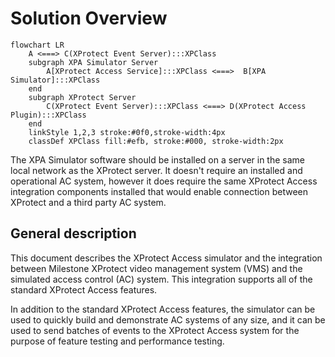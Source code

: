 # Solution Overview

```mermaid
flowchart LR
    A <===> C(XProtect Event Server):::XPClass
    subgraph XPA Simulator Server
        A[XProtect Access Service]:::XPClass <===>  B[XPA Simulator]:::XPClass
    end
    subgraph XProtect Server
        C(XProtect Event Server):::XPClass <===> D(XProtect Access Plugin):::XPClass
    end
    linkStyle 1,2,3 stroke:#0f0,stroke-width:4px
    classDef XPClass fill:#efb, stroke:#000, stroke-width:2px
```

The XPA Simulator software should be installed on a server in the same local network as the XProtect server. It doesn't require an installed and operational AC system, however it does require the same XProtect Access integration components installed that would enable connection between XProtect and a third party AC system.

## General description

This document describes the XProtect Access simulator and the integration between Milestone XProtect video management system (VMS) and the simulated access control (AC) system. This integration supports all of the standard XProtect Access features.

In addition to the standard XProtect Access features, the simulator can be used to quickly build and demonstrate AC systems of any size, and it can be used to send batches of events to the XProtect Access system for the purpose of feature testing and performance testing.